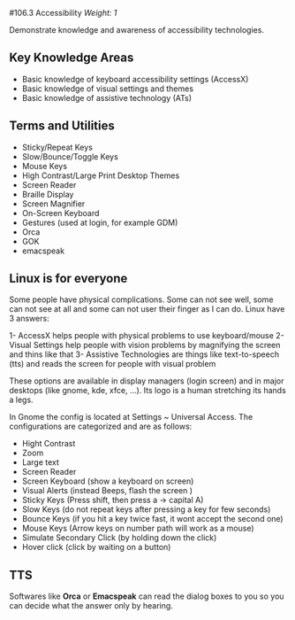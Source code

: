 #106.3 Accessibility
*Weight: 1*

Demonstrate knowledge and awareness of accessibility technologies.

## Key Knowledge Areas
- Basic knowledge of keyboard accessibility settings (AccessX)
- Basic knowledge of visual settings and themes
- Basic knowledge of assistive technology (ATs)

## Terms and Utilities
- Sticky/Repeat Keys
- Slow/Bounce/Toggle Keys
- Mouse Keys
- High Contrast/Large Print Desktop Themes
- Screen Reader
- Braille Display
- Screen Magnifier
- On-Screen Keyboard
- Gestures (used at login, for example GDM)
- Orca
- GOK
- emacspeak

## Linux is for everyone 
Some people have physical complications. Some can not see well, some can not see at all and some can not user their finger as I can do. Linux have 3 answers:

1- AccessX helps people with physical problems to use keyboard/mouse
2- Visual Settings help people with vision problems by magnifying the screen and thins like that
3- Assistive Technologies are things like text-to-speech (tts) and reads the screen for people with visual problem

These options are available in display managers (login screen) and in major desktops (like gnome, kde, xfce, ...). Its logo is a human stretching its hands a legs. 

In Gnome the config is located at Settings ~ Universal Access. The configurations are categorized and are as follows:

- Hight Contrast
- Zoom
- Large text
- Screen Reader
- Screen Keyboard (show a keyboard on screen)
- Visual Alerts (instead Beeps, flash the screen )
- Sticky Keys (Press shift, then press a -> capital A)
- Slow Keys (do not repeat keys after pressing a key for few seconds)
- Bounce Keys (if you hit a key twice fast, it wont accept the second one)
- Mouse Keys (Arrow keys on number path will work as a mouse)
- Simulate Secondary Click (by holding down the click)
- Hover click (click by waiting on a button)

## TTS
Softwares like **Orca** or **Emacspeak** can read the dialog boxes to you so you can decide what the answer only by hearing. 

